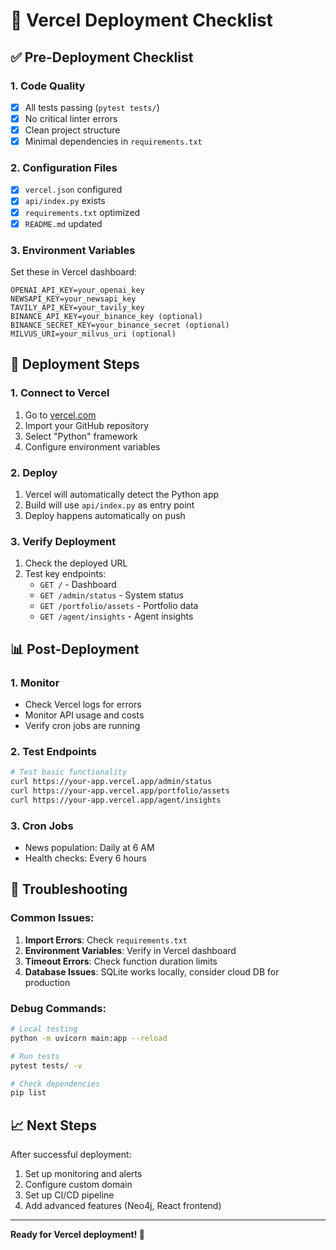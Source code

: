 # 🚀 Vercel Deployment Checklist

## ✅ **Pre-Deployment Checklist**

### 1. **Code Quality**
- [x] All tests passing (`pytest tests/`)
- [x] No critical linter errors
- [x] Clean project structure
- [x] Minimal dependencies in `requirements.txt`

### 2. **Configuration Files**
- [x] `vercel.json` configured
- [x] `api/index.py` exists
- [x] `requirements.txt` optimized
- [x] `README.md` updated

### 3. **Environment Variables**
Set these in Vercel dashboard:
```env
OPENAI_API_KEY=your_openai_key
NEWSAPI_KEY=your_newsapi_key
TAVILY_API_KEY=your_tavily_key
BINANCE_API_KEY=your_binance_key (optional)
BINANCE_SECRET_KEY=your_binance_secret (optional)
MILVUS_URI=your_milvus_uri (optional)
```

## 🚀 **Deployment Steps**

### 1. **Connect to Vercel**
1. Go to [vercel.com](https://vercel.com)
2. Import your GitHub repository
3. Select "Python" framework
4. Configure environment variables

### 2. **Deploy**
1. Vercel will automatically detect the Python app
2. Build will use `api/index.py` as entry point
3. Deploy happens automatically on push

### 3. **Verify Deployment**
1. Check the deployed URL
2. Test key endpoints:
   - `GET /` - Dashboard
   - `GET /admin/status` - System status
   - `GET /portfolio/assets` - Portfolio data
   - `GET /agent/insights` - Agent insights

## 📊 **Post-Deployment**

### 1. **Monitor**
- Check Vercel logs for errors
- Monitor API usage and costs
- Verify cron jobs are running

### 2. **Test Endpoints**
```bash
# Test basic functionality
curl https://your-app.vercel.app/admin/status
curl https://your-app.vercel.app/portfolio/assets
curl https://your-app.vercel.app/agent/insights
```

### 3. **Cron Jobs**
- News population: Daily at 6 AM
- Health checks: Every 6 hours

## 🔧 **Troubleshooting**

### Common Issues:
1. **Import Errors**: Check `requirements.txt`
2. **Environment Variables**: Verify in Vercel dashboard
3. **Timeout Errors**: Check function duration limits
4. **Database Issues**: SQLite works locally, consider cloud DB for production

### Debug Commands:
```bash
# Local testing
python -m uvicorn main:app --reload

# Run tests
pytest tests/ -v

# Check dependencies
pip list
```

## 📈 **Next Steps**

After successful deployment:
1. Set up monitoring and alerts
2. Configure custom domain
3. Set up CI/CD pipeline
4. Add advanced features (Neo4j, React frontend)

---

**Ready for Vercel deployment! 🚀** 
